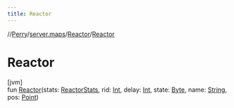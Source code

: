 ```yaml
---
title: Reactor
---
```

//[Perry](../../../index.html)/[server.maps](../index.html)/[Reactor](index.html)/[Reactor](-reactor.html)



# Reactor



[jvm]\
fun [Reactor](-reactor.html)(stats: [ReactorStats](../-reactor-stats/index.html), rid: [Int](https://kotlinlang.org/api/latest/jvm/stdlib/kotlin/-int/index.html), delay: [Int](https://kotlinlang.org/api/latest/jvm/stdlib/kotlin/-int/index.html), state: [Byte](https://kotlinlang.org/api/latest/jvm/stdlib/kotlin/-byte/index.html), name: [String](https://kotlinlang.org/api/latest/jvm/stdlib/kotlin/-string/index.html), pos: [Point](https://docs.oracle.com/javase/8/docs/api/java/awt/Point.html))




